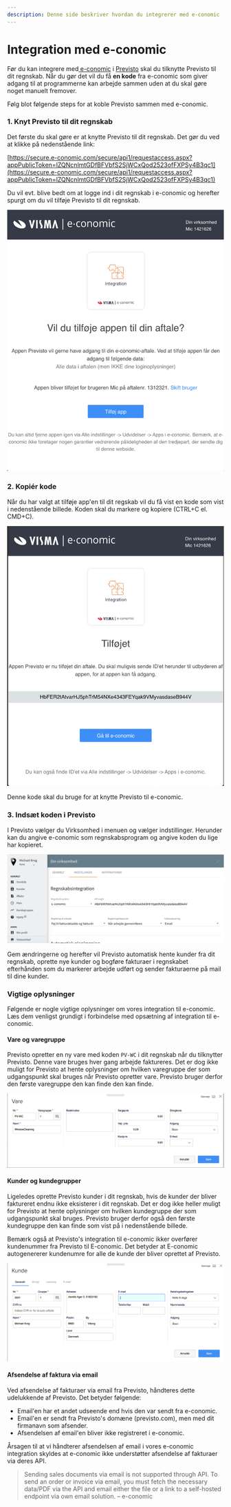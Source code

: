 ```yaml
---
description: Denne side beskriver hvordan du integrerer med e-conomic
---
```


# Integration med e-conomic

Før du kan integrere med[ e-conomic](https://e-conomic.com) i [Previsto](https://previsto.com) skal du tilknytte Previsto til dit regnskab. Når du gør det vil du få **en kode** fra e-conomic som giver adgang til at programmerne kan arbejde sammen uden at du skal gøre noget manuelt fremover.

Følg blot følgende steps for at koble Previsto sammen med e-conomic.

### 1. Knyt Previsto til dit regnskab

Det første du skal gøre er at knytte Previsto til dit regnskab. Det gør du ved at klikke på nedenstående link: 

[https://secure.e-conomic.com/secure/api1/requestaccess.aspx?appPublicToken=lZQNcnlmtGDfBFVbfS2SjWCxQod2523ofFXPSy4B3qc1](https://secure.e-conomic.com/secure/api1/requestaccess.aspx?appPublicToken=lZQNcnlmtGDfBFVbfS2SjWCxQod2523ofFXPSy4B3qc1)

Du vil evt. blive bedt om at logge ind i dit regnskab i e-conomic og herefter spurgt om du vil tilføje Previsto til dit regnskab.

![Tilf&#xF8;jelse af app til regnskab](../.gitbook/assets/skaermbillede-2020-02-20-kl.-16.06.39.png)

### 2. Kopiér kode

Når du har valgt at tilføje app'en til dit regskab vil du få vist en kode som vist i nedenstående billede. Koden skal du markere og kopiere \(CTRL+C el. CMD+C\).

![](../.gitbook/assets/skaermbillede-2020-02-20-kl.-16.07.20.png)

Denne kode skal du bruge for at knytte Previsto til e-conomic.

### 3. Indsæt koden i Previsto

I Previsto vælger du Virksomhed i menuen og vælger indstillinger. Herunder kan du angive e-conomic som regnskabsprogram og angive koden du lige har kopieret.

![](../.gitbook/assets/skaermbillede-2020-02-20-kl.-16.21.33.png)

Gem ændringerne og herefter vil Previsto automatisk hente kunder fra dit regnskab, oprette nye kunder og bogføre fakturaer i regnskabet efterhånden som du markerer arbejde udført og sender fakturaerne på mail til dine kunder.

### **Vigtige oplysninger**

Følgende er nogle vigtige oplysninger om vores integration til e-conomic. Læs dem venligst grundigt i forbindelse med opsætning af integration til e-conomic.

#### **Vare og varegruppe** 

Previsto opretter en ny vare med koden `PV-WC` i dit regnskab når du tilknytter Previsto. Denne vare bruges hver gang arbejde faktureres. Det er dog ikke muligt for Previsto at hente oplysninger om hvilken varegruppe der som udgangspunkt skal bruges når Previsto opretter vare. Previsto bruger derfor den første varegruppe den kan finde den kan finde.

![Previsto opretter en ny vare med den f&#xF8;rste varegruppe den kan finde](../.gitbook/assets/skaermbillede-2020-02-24-kl.-14.57.59.png)

#### Kunder og kundegrupper

Ligeledes oprette Previsto kunder i dit regnskab, hvis de kunder der bliver faktureret endnu ikke eksisterer i dit regnskab. Det er dog ikke heller muligt for Previsto at hente oplysninger om hvilken kundegruppe der som udgangspunkt skal bruges. Previsto bruger derfor også den første kundegruppe den kan finde som vist på i nedenstående billede.

Bemærk også at Previsto's integration til e-conomic ikker overfører kundenummer fra Previsto til E-conomic. Det betyder at E-conomic autogenererer kundenumre for alle de kunde der bliver oprettet af Previsto.

![Previsto bruger den f&#xF8;rste kundegruppe den kan finde n&#xE5;r der oprettes kunder](../.gitbook/assets/skaermbillede-2020-02-24-kl.-15.00.55.png)

#### **Afsendelse af faktura via email**

Ved afsendelse af fakturaer via email fra Previsto, håndteres dette udelukkende af Previsto. Det betyder følgende:

* Email'en har et andet udseende end hvis den var sendt fra e-conomic.
* Email'en er sendt fra Previsto's domæne \(previsto.com\), men med dit firmanavn som afsender.
* Afsendelsen af email'en bliver ikke registreret i e-conomic.

Årsagen til at vi håndterer afsendelsen af email i vores e-conomic integration skyldes at e-conomic ikke understøtter afsendelse af fakturaer via deres API.

> Sending sales documents via email is not supported through API. To send an order or invoice via email, you must fetch the necessary data/PDF via the API and email either the file or a link to a self-hosted endpoint via own email solution. – e-conomic

 


